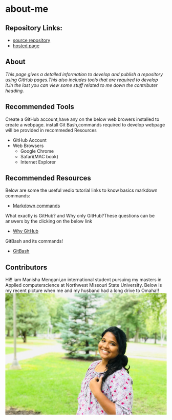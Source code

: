 # about-me
## Repository Links:

- [source repository](https://manisha-mengani.github.io/about-me/)
- [hosted page](https://github.com/Manisha-Mengani/about-me)

## About
*This page gives a detailed information to develop and publish a repository using GitHub pages.This also includes tools that are required to develop it.In the last you can view some stuff related to me down the contributer heading.*

## Recommended Tools

Create a GitHub account,have any on the below web browers installed to create a webpage.
install Git Bash,commands required to develop webpage will be provided in recommeded Resources
 - GitHub Account
 - Web Browsers
    - Google Chrome
    - Safari(MAC book)
    - Internet Explorer
    
## Recommended Resources
 
Below are some the useful vedio tutorial links to know basics markdown commands:
 - [Markdown commands](https://www.youtube.com/watch?v=6A5EpqqDOdk "Click here for video tutorial")
 
What exactly is GitHub? and Why only GitHub?These questions can be answers by the clicking on the below link
 - [Why GitHub](https://www.howtogeek.com/180167/htg-explains-what-is-github-and-what-do-geeks-use-it-for/ "Click here")
 
GitBash and its commands!
- [GitBash](https://www.atlassian.com/git/tutorials/git-bash "GitBash Commands")

## Contributors

Hi!! iam Manisha Mengani,an international student pursuing my masters in Applied computerscience at Northwest Missouri State University.
Below is my recent picture when me and my husband had a long drive to Omaha!!
![my image](https://github.com/Manisha-Mengani/about-me/blob/master/WhatsApp%20Image%202019-08-22%20at%2010.25.17%20PM.jpeg)




